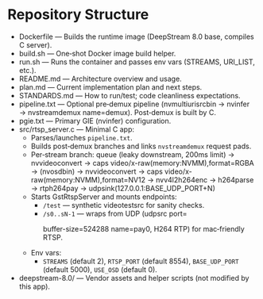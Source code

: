 # Repository Structure

- Dockerfile — Builds the runtime image (DeepStream 8.0 base, compiles C server).
- build.sh — One‑shot Docker image build helper.
- run.sh — Runs the container and passes env vars (STREAMS, URI_LIST, etc.).
- README.md — Architecture overview and usage.
- plan.md — Current implementation plan and next steps.
- STANDARDS.md — How to run/test; code cleanliness expectations.
- pipeline.txt — Optional pre‑demux pipeline (nvmultiurisrcbin → nvinfer → nvstreamdemux name=demux). Post‑demux is built by C.
- pgie.txt — Primary GIE (nvinfer) configuration.
- src/rtsp_server.c — Minimal C app:
  - Parses/launches `pipeline.txt`.
  - Builds post‑demux branches and links `nvstreamdemux` request pads.
  - Per‑stream branch: queue (leaky downstream, 200ms limit) → nvvideoconvert → caps video/x-raw(memory:NVMM),format=RGBA → (nvosdbin) → nvvideoconvert → caps video/x-raw(memory:NVMM),format=NV12 → nvv4l2h264enc → h264parse → rtph264pay → udpsink(127.0.0.1:BASE_UDP_PORT+N)
  - Starts GstRtspServer and mounts endpoints:
    - `/test` — synthetic videotestsrc for sanity checks.
    - `/s0..sN-1` — wraps from UDP (udpsrc port=<p> buffer-size=524288 name=pay0, H264 RTP) for mac‑friendly RTSP.
  - Env vars:
    - `STREAMS` (default 2), `RTSP_PORT` (default 8554), `BASE_UDP_PORT` (default 5000), `USE_OSD` (default 0).
- deepstream-8.0/ — Vendor assets and helper scripts (not modified by this app).
